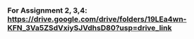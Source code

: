 ### For Assignment 2, 3,4: https://drive.google.com/drive/folders/19LEa4wn-KFN_3Va5ZSdVxiySJVdhsD80?usp=drive_link
